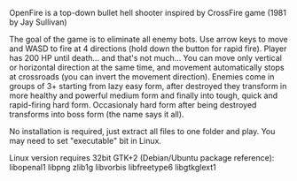 OpenFire is a top-down bullet hell shooter inspired by CrossFire game (1981 by Jay Sullivan)

The goal of the game is to eliminate all enemy bots. Use arrow keys to move and WASD to fire at 4 directions (hold down the button for rapid fire). Player has 200 HP until death... and that's not much...
You can move only vertical or horizontal direction at the same time, and movement automatically stops at crossroads (you can invert the movement direction).
Enemies come in groups of 3+ starting from lazy easy form, after destroyed they transform in more healthy and powerful medium form and finally into tough, quick and rapid-firing hard form.  Occasionaly hard form after being destroyed transforms into boss form (the name says it all).

No installation is required, just extract all files to one folder and play.
You may need to set "executable" bit in Linux.

Linux version requires 32bit GTK+2
(Debian/Ubuntu package reference):
libopenal1
libpng
zlib1g
libvorbis
libfreetype6
libgtkglext1
